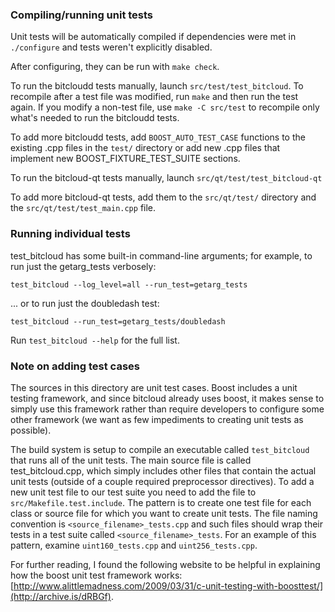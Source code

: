 ### Compiling/running unit tests

Unit tests will be automatically compiled if dependencies were met in `./configure`
and tests weren't explicitly disabled.

After configuring, they can be run with `make check`.

To run the bitcloudd tests manually, launch `src/test/test_bitcloud`. To recompile
after a test file was modified, run `make` and then run the test again. If you
modify a non-test file, use `make -C src/test` to recompile only what's needed
to run the bitcloudd tests.

To add more bitcloudd tests, add `BOOST_AUTO_TEST_CASE` functions to the existing
.cpp files in the `test/` directory or add new .cpp files that
implement new BOOST_FIXTURE_TEST_SUITE sections.

To run the bitcloud-qt tests manually, launch `src/qt/test/test_bitcloud-qt`

To add more bitcloud-qt tests, add them to the `src/qt/test/` directory and
the `src/qt/test/test_main.cpp` file.

### Running individual tests

test_bitcloud has some built-in command-line arguments; for
example, to run just the getarg_tests verbosely:

    test_bitcloud --log_level=all --run_test=getarg_tests

... or to run just the doubledash test:

    test_bitcloud --run_test=getarg_tests/doubledash

Run `test_bitcloud --help` for the full list.

### Note on adding test cases

The sources in this directory are unit test cases.  Boost includes a
unit testing framework, and since bitcloud already uses boost, it makes
sense to simply use this framework rather than require developers to
configure some other framework (we want as few impediments to creating
unit tests as possible).

The build system is setup to compile an executable called `test_bitcloud`
that runs all of the unit tests.  The main source file is called
test_bitcloud.cpp, which simply includes other files that contain the
actual unit tests (outside of a couple required preprocessor
directives). To add a new unit test file to our test suite you need
to add the file to `src/Makefile.test.include`. The pattern is to
create one test file for each class or source file for which you want
to create unit tests.  The file naming convention is
`<source_filename>_tests.cpp` and such files should wrap their tests
in a test suite called `<source_filename>_tests`.  For an example of
this pattern, examine `uint160_tests.cpp` and `uint256_tests.cpp`.

For further reading, I found the following website to be helpful in
explaining how the boost unit test framework works:
[http://www.alittlemadness.com/2009/03/31/c-unit-testing-with-boosttest/](http://archive.is/dRBGf).
